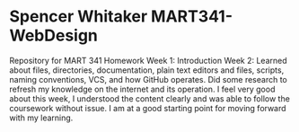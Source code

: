 # Spencer Whitaker MART341-WebDesign
Repository for MART 341 Homework
Week 1: Introduction
Week 2: Learned about files, directories, documentation, plain text editors and files, scripts, naming conventions, VCS, and how GitHub operates. Did some research to refresh my knowledge on the internet and its operation. I feel very good about this week, I understood the content clearly and was able to follow the coursework without issue. I am at a good starting point for moving forward with my learning.
